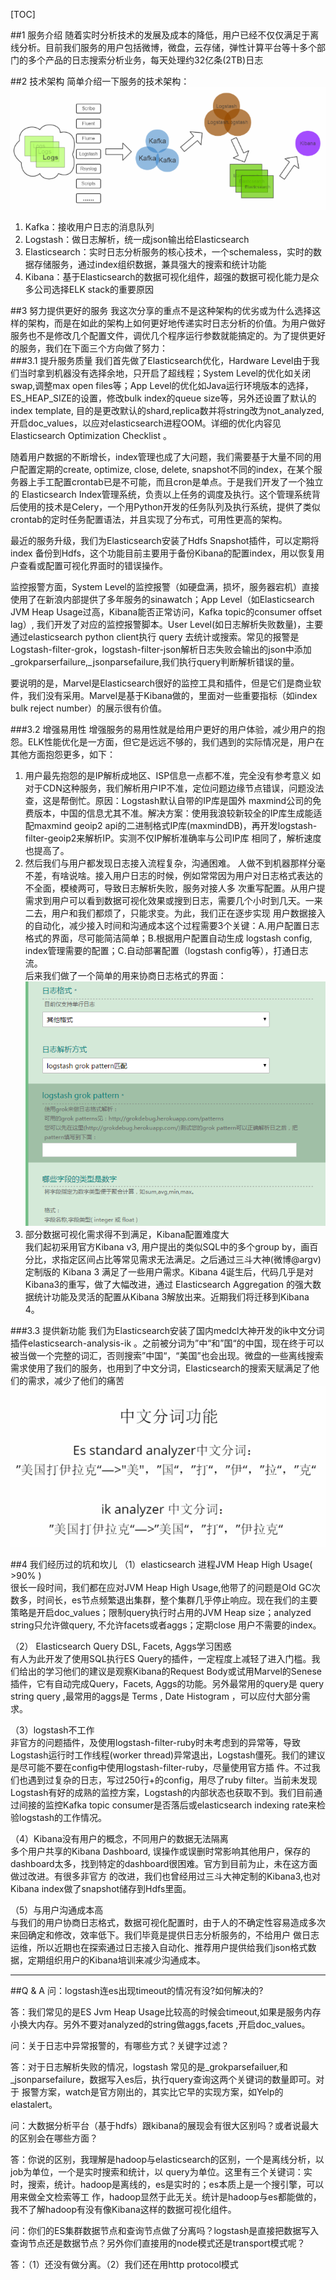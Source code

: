 [TOC]

##1 服务介绍
随着实时分析技术的发展及成本的降低，用户已经不仅仅满足于离线分析。目前我们服务的用户包括微博，微盘，云存储，弹性计算平台等十多个部门的多个产品的日志搜索分析业务，每天处理约32亿条(2TB)日志

##2 技术架构
简单介绍一下服务的技术架构：  
![](img/review01.png)  
1. Kafka：接收用户日志的消息队列
2. Logstash：做日志解析，统一成json输出给Elasticsearch
3. Elasticsearch：实时日志分析服务的核心技术，一个schemaless，实时的数据存储服务，通过index组织数据，兼具强大的搜索和统计功能
4. Kibana：基于Elasticsearch的数据可视化组件，超强的数据可视化能力是众多公司选择ELK stack的重要原因

##3 努力提供更好的服务
我这次分享的重点不是这种架构的优劣或为什么选择这样的架构，而是在如此的架构上如何更好地传递实时日志分析的价值。为用户做好服务也不是修改几个配置文件，调优几个程序运行参数就能搞定的。为了提供更好的服务，我们在下面三个方向做了努力：  
###3.1 提升服务质量
我们首先做了Elasticsearch优化，Hardware Level由于我们当时拿到机器没有选择余地，只开启了超线程；System Level的优化如关闭swap,调整max open files等；App Level的优化如Java运行环境版本的选择，ES_HEAP_SIZE的设置，修改bulk index的queue size等，另外还设置了默认的index template, 目的是更改默认的shard,replica数并将string改为not_analyzed, 开启doc_values，以应对elasticsearch进程OOM。详细的优化内容见 Elasticsearch Optimization Checklist 。

随着用户数据的不断增长，index管理也成了大问题，我们需要基于大量不同的用户配置定期的create, optimize, close, delete, snapshot不同的index，在某个服务器上手工配置crontab已是不可能，而且cron是单点。于是我们开发了一个独立的 Elasticsearch Index管理系统，负责以上任务的调度及执行。这个管理系统背后使用的技术是Celery，一个用Python开发的任务队列及执行系统，提供了类似 crontab的定时任务配置语法，并且实现了分布式，可用性更高的架构。

最近的服务升级，我们为Elasticsearch安装了Hdfs Snapshot插件，可以定期将index 备份到Hdfs，这个功能目前主要用于备份Kibana的配置index，用以恢复用户查看或配置可视化界面时的错误操作。

监控报警方面，System Level的监控报警（如硬盘满，损坏，服务器宕机）直接使用了在新浪内部提供了多年服务的sinawatch；App Level（如Elasticsearch JVM Heap Usage过高，Kibana能否正常访问，Kafka topic的consumer offset lag）, 我们开发了对应的监控报警脚本。User Level(如日志解析失败数量)，主要通过elasticsearch python client执行 query 去统计或搜索。常见的报警是Logstash-filter-grok，logstash-filter-json解析日志失败会输出的json中添加_grokparserfailure,_jsonparsefailure,我们执行query判断解析错误的量。

要说明的是，Marvel是Elasticsearch很好的监控工具和插件，但是它们是商业软件，我们没有采用。Marvel是基于Kibana做的，里面对一些重要指标（如index bulk reject number）的展示很有价值。  

###3.2 增强易用性
增强服务的易用性就是给用户更好的用户体验，减少用户的抱怨。ELK性能优化是一方面，但它是远远不够的，我们遇到的实际情况是，用户在其他方面抱怨更多，如下：

1. 用户最先抱怨的是IP解析成地区、ISP信息一点都不准，完全没有参考意义
如对于CDN这种服务，我们解析用户IP不准，定位问题边缘节点错误，问题没法查，这是帮倒忙。原因：Logstash默认自带的IP库是国外 maxmind公司的免费版本，中国的信息尤其不准。解决方案：使用我浪较新较全的IP库生成能适配maxmind geoip2 api的二进制格式IP库(maxmindDB)，再开发logstash-filter-geoip2来解析IP。实测不仅IP解析准确率与公司IP库 相同了，解析速度也提高了。
2. 然后我们与用户都发现日志接入流程复杂，沟通困难。
人做不到机器那样分毫不差，有啥说啥。接入用户日志的时候，例如常常因为用户对日志格式表达的不全面，模棱两可，导致日志解析失败，服务对接人多 次重写配置。从用户提需求到用户可以看到数据可视化效果或搜到日志，需要几个小时到几天。一来二去，用户和我们都烦了，只能求变。为此，我们正在逐步实现 用户数据接入的自动化，减少接入时间和沟通成本这个过程需要3个关键：A.用户配置日志格式的界面，尽可能简洁简单；B.根据用户配置自动生成 logstash config, index管理需要的配置；C.自动部署配置（logstash config等），打通日志流。  
后来我们做了一个简单的用来协商日志格式的界面：  
![](img/review02.png)  
3. 部分数据可视化需求得不到满足，Kibana配置难度大  
我们起初采用官方Kibana v3, 用户提出的类似SQL中的多个group by，画百分比，求指定区间占比等常见需求无法满足。之后通过三斗大神(微博@argv)定制版的 Kibana 3 满足了一些用户需求。Kibana 4诞生后，代码几乎是对Kibana3的重写，做了大幅改进，通过 Elasticsearch Aggregation 的强大数据统计功能及灵活的配置从Kibana 3解放出来。近期我们将迁移到Kibana 4。

###3.3 提供新功能
我们为Elasticsearch安装了国内medcl大神开发的ik中文分词插件elasticsearch-analysis-ik 。之前被分词为”中“和”国“的中国，现在终于可以被当做一个完整的词汇，否则搜索”中国“，“美国”也会出现。微盘的一些离线搜索需求使用了我们的服务，也用到了中文分词，Elasticsearch的搜索天赋满足了他们的需求，减少了他们的痛苦  
![](img/review03.png)  

##4 我们经历过的坑和坎儿
（1）elasticsearch 进程JVM Heap High Usage( >90% )  
很长一段时间，我们都在应对JVM Heap High Usage,他带了的问题是Old GC次数多，时间长，es节点频繁退出集群，整个集群几乎停止响应。现在我们的主要策略是开启doc_values；限制query执行时占用的JVM Heap size；analyzed string只允许做query, 不允许facets或者aggs；定期close 用户不需要的index。

（2） Elasticsearch Query DSL, Facets, Aggs学习困惑  
有人为此开发了使用SQL执行ES Query的插件，一定程度上减轻了进入门槛。我们给出的学习他们的建议是观察Kibana的Request Body或试用Marvel的Senese插件，它有自动完成Query，Facets, Aggs的功能。另外最常用的query是 query string query ,最常用的aggs是 Terms , Date Histogram ，可以应付大部分需求。

（3）logstash不工作  
非官方的问题插件，及使用logstash-filter-ruby时未考虑到的异常等，导致Logstash运行时工作线程(worker thread)异常退出，Logstash僵死。我们的建议是尽可能不要在config中使用logstash-filter-ruby，尽量使用官方插 件。不过我们也遇到过复杂的日志，写过250行+的config，用尽了ruby filter。当前未发现Logstash有好的成熟的监控方案，Logstash的内部状态也获取不到。我们目前通过间接的监控Kafka topic consumer是否落后或elasticsearch indexing rate来检验logstash的工作情况。

（4）Kibana没有用户的概念，不同用户的数据无法隔离  
多个用户共享的Kibana Dashboard, 误操作或误删时常影响其他用户，保存的dashboard太多，找到特定的dashboard很困难。官方到目前为止，未在这方面做过改进。有很多非官方 的改进，我们也曾经用过三斗大神定制的Kibana3,也对Kibana index做了snapshot储存到Hdfs里面。

（5）与用户沟通成本高  
与我们的用户协商日志格式，数据可视化配置时，由于人的不确定性容易造成多次来回确定和修改，效率低下。我们毕竟是提供日志分析服务的，不给用户 做日志运维，所以近期也在探索通过日志接入自动化、推荐用户提供给我们json格式数据，定期组织用户的Kibana培训来减少沟通成本。

---

##Q & A
问：logstash连es出现timeout的情况有没?如何解决的?

答：我们常见的是ES Jvm Heap Usage比较高的时候会timeout,如果是服务内存小换大内存。另外不要对analyzed的string做aggs,facets ,开启doc_values。

问：关于日志中异常报警的，有哪些方式？关键字过滤？

答：对于日志解析失败的情况，logstash 常见的是_grokparsefailuer,和_jsonparsefailure，数据写入es后，执行query查询这两个关键词的数量即可。对于 报警方案，watch是官方刚出的，其实比它早的实现方案，如Yelp的elastalert。

问：大数据分析平台（基于hdfs）跟kibana的展现会有很大区别吗？或者说最大的区别会在哪些方面？

答：你说的区别，我理解是hadoop与elasticsearch的区别，一个是离线分析，以job为单位，一个是实时搜索和统计，以 query为单位。这里有三个关键词：实时，搜索，统计。hadoop是离线的，es是实时的；es本质上是一个搜引擎，可以用来做全文检索等工 作，hadoop显然于此无关。统计是hadoop与es都能做的，我不了解hadoop有没有像Kibana这样的数据可视化组件。

问：你们的ES集群数据节点和查询节点做了分离吗？logstash是直接把数据写入查询节点还是数据节点？另外你们直接用的node模式还是transport模式呢？

答：（1）还没有做分离。（2）我们还在用http protocol模式